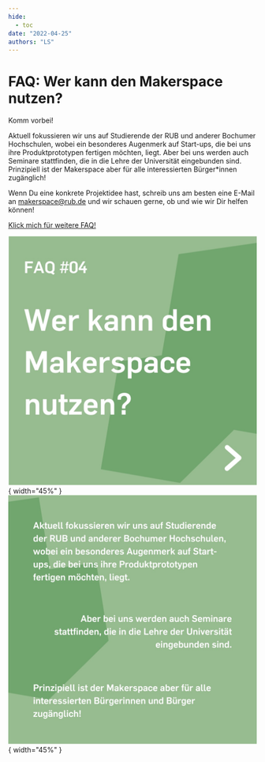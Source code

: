 ```yaml
---
hide:
  - toc
date: "2022-04-25"
authors: "LS"   
---
```


# FAQ: Wer kann den Makerspace nutzen?

Komm vorbei! 

Aktuell fokussieren wir uns auf Studierende der RUB und anderer Bochumer Hochschulen, wobei ein besonderes Augenmerk auf Start-ups, die bei uns ihre Produktprototypen fertigen möchten, liegt.
Aber bei uns werden auch Seminare stattfinden, die in die Lehre der Universität eingebunden sind.
Prinzipiell ist der Makerspace aber für alle interessierten Bürger\*innen zugänglich!

Wenn Du eine konkrete Projektidee hast, schreib uns am besten eine E-Mail an makerspace@rub.de und wir schauen gerne, ob und wie wir Dir helfen können!

[Klick mich für weitere FAQ!](../faq.md)

![ News-Text als Bild.](../medien/2022-04-25a.jpg){ width="45%" }
![ News-Text als Bild.](../medien/2022-04-25b.jpg){ width="45%" }

